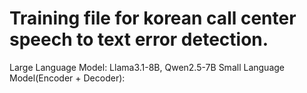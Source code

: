 # Training file for korean call center speech to text error detection.

Large Language Model: Llama3.1-8B, Qwen2.5-7B 
Small Language Model(Encoder + Decoder): 
